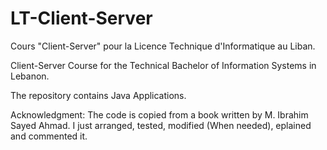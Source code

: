 # LT-Client-Server

Cours "Client-Server" pour la Licence Technique d'Informatique au Liban.

Client-Server Course for the Technical Bachelor of Information Systems in Lebanon.

The repository contains Java Applications.

Acknowledgment: The code is copied from a book written by M. Ibrahim Sayed Ahmad. I just arranged, tested, modified (When needed), eplained and commented it.

